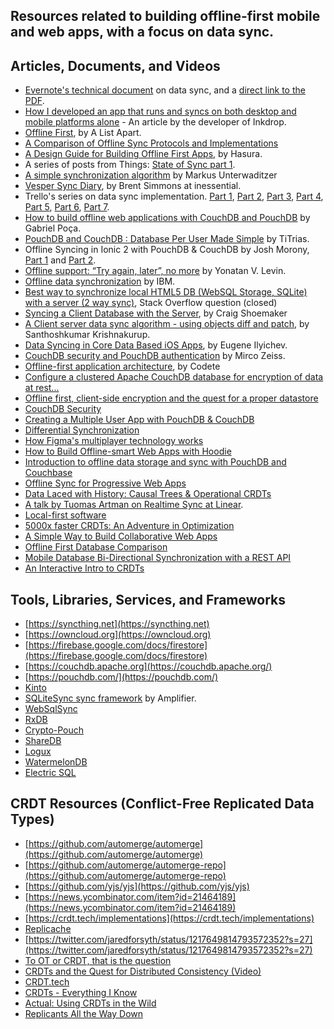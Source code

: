 
## Resources related to building offline-first mobile and web apps, with a focus on data sync.

## Articles, Documents, and Videos

- [Evernote's technical document](https://dev.evernote.com/doc/articles/synchronization.php) on data sync, and a [direct link to the PDF](https://dev.evernote.com/media/pdf/edam-sync.pdf).
- [How I developed an app that runs and syncs on both desktop and mobile platforms alone](https://blog.inkdrop.info/how-ive-support-5-platforms-aa4cdd18e9b4) - An article by the developer of Inkdrop.
- [Offline First](https://alistapart.com/article/offline-first/), by A List Apart.
- [A Comparison of Offline Sync Protocols and Implementations](http://offlinefirst.org/sync/)
- [A Design Guide for Building Offline First Apps](https://hasura.io/blog/design-guide-to-offline-first-apps/), by Hasura.
- A series of posts from Things: [State of Sync part 1](https://culturedcode.com/things/blog/2010/12/state-of-sync-part-1/).
- [A simple synchronization algorithm](https://unterwaditzer.net/2016/sync-algorithm.html) by Markus Unterwaditzer
- [Vesper Sync Diary](https://inessential.com/vespersyncdiary), by Brent Simmons at inessential.
- Trello's series on data sync implementation. [Part 1](https://tech.trello.com/sync-architecture), [Part 2](https://tech.trello.com/syncing-changes), [Part 3](https://tech.trello.com/sync-failure-handling), [Part 4](https://tech.trello.com/sync-two-id-problem), [Part 5](https://tech.trello.com/sync-offline-attachments), [Part 6](https://tech.trello.com/sync-downloads), [Part 7](https://tech.trello.com/sync-indicators).
- [How to build offline web applications with CouchDB and PouchDB](https://gabrielpoca.com/2017-04-20-how-to-build-offline-web-applications-with-couchdb-and-pouchdb) by Gabriel Poça.
- [PouchDB and CouchDB : Database Per User Made Simple](https://titrias.com/how-to-pouchdb-couchdb-database-per-user-made-simple/) by TiTrias.
- Offline Syncing in Ionic 2 with PouchDB & CouchDB by Josh Morony, [Part 1](https://www.joshmorony.com/offline-syncing-in-ionic-2-with-pouchdb-couchdb/) and [Part 2](https://www.joshmorony.com/part-2-creating-a-multiple-user-app-with-ionic-2-pouchdb-couchdb).
- [Offline support: “Try again, later”, no more](https://medium.com/@yonatanvlevin/offline-support-try-again-later-no-more-afc33eba79dc) by Yonatan V. Levin.
- [Offline data synchronization](https://developer.ibm.com/technologies/mobile/articles/offline-data-synchronization-strategies/) by IBM.
- [Best way to synchronize local HTML5 DB (WebSQL Storage, SQLite) with a server (2 way sync)](https://stackoverflow.com/questions/1744522/best-way-to-synchronize-local-html5-db-websql-storage-sqlite-with-a-server-2), Stack Overflow question (closed)
- [Syncing a Client Database with the Server](https://www.codemag.com/Article/1911041/Syncing-a-Client-Database-with-the-Server), by Craig Shoemaker
- [A Client server data sync algorithm - using objects diff and patch](https://www.linkedin.com/pulse/client-server-sync-algorithm-using-objects-diff-patch-kumar-krishna/), by Santhoshkumar Krishnakurup.
- [Data Syncing in Core Data Based iOS Apps](http://blog.denivip.ru/index.php/2014/04/data-syncing-in-core-data-based-ios-apps/?lang=en), by Eugene Ilyichev.
- [CouchDB security and PouchDB authentication](https://mircozeiss.com/couchdb-security-and-pouchdb-authentication) by Mirco Zeiss.
- [Offline-first application architecture](https://codete.com/blog/offline-first-application-architecture/), by Codete
- [Configure a clustered Apache CouchDB database for encryption of data at rest...](https://developer.ibm.com/technologies/blockchain/tutorials/implement-custom-solution-kubernetes-cluster-couchdb-ibm-cloud/)
- [Offline first, client-side encryption and the quest for a proper datastore](https://sealas.at/blog/2018-05/offline-first-client-side-encryption-and-the-quest-for-a-proper-datastore/)
- [CouchDB Security](https://guide.couchdb.org/draft/security.html)
- [Creating a Multiple User App with PouchDB & CouchDB](https://www.joshmorony.com/creating-a-multiple-user-app-with-pouchdb-couchdb/)
- [Differential Synchronization](https://neil.fraser.name/writing/sync/)
- [How Figma's multiplayer technology works](https://www.figma.com/blog/how-figmas-multiplayer-technology-works/)
- [How to Build Offline-smart Web Apps with Hoodie](https://www.codementor.io/@pmbanugo/build-offline-smart-web-apps-with-hoodie-du1087y4l)
- [Introduction to offline data storage and sync with PouchDB and Couchbase](https://blog.couchbase.com/introduction-offline-data-storage-sync-pouchdb-couchbase/)
- [Offline Sync for Progressive Web Apps](https://medium.com/codait/offline-sync-for-progressive-web-apps-ccab6bf6db17)
- [Data Laced with History: Causal Trees & Operational CRDTs](http://archagon.net/blog/2018/03/24/data-laced-with-history/)
- [A talk by Tuomas Artman on Realtime Sync at Linear](https://www.youtube.com/watch?time_continue=2171&v=WxK11RsLqp4&feature=emb_logo).
- [Local-first software](https://www.inkandswitch.com/local-first.html)
- [5000x faster CRDTs: An Adventure in Optimization](https://josephg.com/blog/crdts-go-brrr/)
- [A Simple Way to Build Collaborative Web Apps](https://zjy.cloud/posts/collaborative-web-apps)
- [Offline First Database Comparison](https://github.com/pubkey/client-side-databases)
- [Mobile Database Bi-Directional Synchronization with a REST API](https://www.xamarinhelp.com/mobile-database-bi-directional-synchronization-rest-api/)
- [An Interactive Intro to CRDTs](https://jakelazaroff.com/words/an-interactive-intro-to-crdts/)

## Tools, Libraries, Services, and Frameworks

- [https://syncthing.net](https://syncthing.net)
- [https://owncloud.org](https://owncloud.org)
- [https://firebase.google.com/docs/firestore](https://firebase.google.com/docs/firestore)
- [https://couchdb.apache.org](https://couchdb.apache.org/)
- [https://pouchdb.com/](https://pouchdb.com/)
- [Kinto](https://docs.kinto-storage.org/en/stable)
- [SQLiteSync sync framework](https://ampliapps.com/sqlite-sync/) by Amplifier.
- [WebSqlSync](https://github.com/orbitaloop/WebSqlSync)
- [RxDB](https://github.com/pubkey/rxdb) 
- [Crypto-Pouch](https://github.com/calvinmetcalf/crypto-pouch)
- [ShareDB](https://github.com/share/sharedb)
- [Logux](https://logux.io/)
- [WatermelonDB](https://github.com/Nozbe/WatermelonDB)
- [Electric SQL](https://electric-sql.com/)

## CRDT Resources (Conflict-Free Replicated Data Types)

- [https://github.com/automerge/automerge](https://github.com/automerge/automerge)
- [https://github.com/automerge/automerge-repo](https://github.com/automerge/automerge-repo)
- [https://github.com/yjs/yjs](https://github.com/yjs/yjs)
- [https://news.ycombinator.com/item?id=21464189](https://news.ycombinator.com/item?id=21464189)
- [https://crdt.tech/implementations](https://crdt.tech/implementations)
- [Replicache](https://replicache.dev/)
- [https://twitter.com/jaredforsyth/status/1217649814793572352?s=27](https://twitter.com/jaredforsyth/status/1217649814793572352?s=27)
- [To OT or CRDT, that is the question](https://www.tiny.cloud/blog/real-time-collaboration-ot-vs-crdt/)
- [CRDTs and the Quest for Distributed Consistency (Video)](https://www.youtube.com/watch?v=B5NULPSiOGw)
- [CRDT.tech](https://crdt.tech/)
- [CRDTs - Everything I Know](https://wiki.nikitavoloboev.xyz/distributed-systems/crdt)
- [Actual: Using CRDTs in the Wild](https://archive.jlongster.com/using-crdts-in-the-wild)
- [Replicants All the Way Down](https://appdecentral.com/2020/09/06/replicants-all-the-way-down/)
